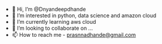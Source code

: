 - 👋 Hi, I’m @Dnyandeepdhande
- 👀 I’m interested in python, data science and amazon cloud
- 🌱 I’m currently learning aws cloud
- 💞️ I’m looking to collaborate on ...
- 📫 How to reach me - prasnnadhande@gmail.com

<!---
dnyandeepdhande is a ✨ special ✨ repository because its `README.md` (this file) appears on your GitHub profile.
You can click the Preview link to take a look at your changes.
--->
